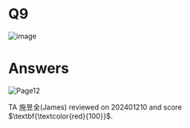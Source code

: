 # Q9
![image](https://github.com/user-attachments/assets/def4feed-b6eb-495e-9cb9-960848fd40b9)

# Answers

![Page12](https://github.com/user-attachments/assets/e107ae89-50ec-46b9-87df-604f4a4f8ff1)

TA 施昱全(James) reviewed on 202401210 and score $\textbf{\textcolor{red}{100}}$.
